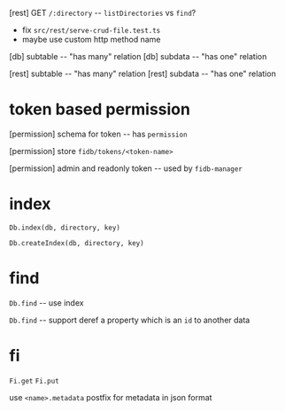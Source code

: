 [rest] GET `/:directory` -- `listDirectories` vs `find`?

- fix `src/rest/serve-crud-file.test.ts`
- maybe use custom http method name

[db] subtable -- "has many" relation
[db] subdata -- "has one" relation

[rest] subtable -- "has many" relation
[rest] subdata -- "has one" relation

# token based permission

[permission] schema for token -- has `permission`

[permission] store `fidb/tokens/<token-name>`

[permission] admin and readonly token -- used by `fidb-manager`

# index

`Db.index(db, directory, key)`

`Db.createIndex(db, directory, key)`

# find

`Db.find` -- use index

`Db.find` -- support deref a property which is an `id` to another data

# fi

`Fi.get`
`Fi.put`

use `<name>.metadata` postfix for metadata in json format
